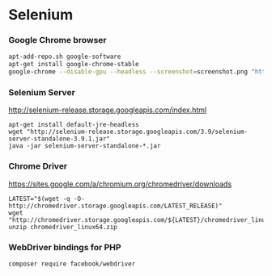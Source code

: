 # Selenium

### Google Chrome browser

```bash
apt-add-repo.sh google-software
apt-get install google-chrome-stable
google-chrome --disable-gpu --headless --screenshot=screenshot.png "https://github.com/"
```

### Selenium Server

http://selenium-release.storage.googleapis.com/index.html

```
apt-get install default-jre-headless
wget "http://selenium-release.storage.googleapis.com/3.9/selenium-server-standalone-3.9.1.jar"
java -jar selenium-server-standalone-*.jar
```

### Chrome Driver

https://sites.google.com/a/chromium.org/chromedriver/downloads

```
LATEST="$(wget -q -O- http://chromedriver.storage.googleapis.com/LATEST_RELEASE)"
wget "http://chromedriver.storage.googleapis.com/${LATEST}/chromedriver_linux64.zip"
unzip chromedriver_linux64.zip
```

### WebDriver bindings for PHP

```bash
composer require facebook/webdriver
```
